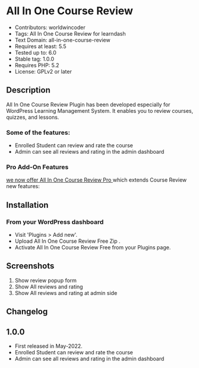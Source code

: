 # All In One Course Review 
* Contributors: worldwincoder
* Tags: All In One Course Review for learndash
* Text Domain: all-in-one-course-review
* Requires at least: 5.5
* Tested up to: 6.0
* Stable tag: 1.0.0
* Requires PHP: 5.2
* License: GPLv2 or later



## Description
All In One Course Review Plugin has been developed especially for WordPress Learning Management System. It enables you to review courses, quizzes, and lessons.


### Some of the features:

* Enrolled Student can review and rate the course
* Admin can see all reviews and rating in the admin dashboard

### Pro Add-On Features 
[we now offer All In One Course Review Pro ](https://worldwincoder.com/product/all-in-one-course-review/) which extends Course Review new features:



## Installation 

### From your WordPress dashboard

* Visit 'Plugins > Add new'.
* Upload  All In One Course Review Free Zip .
* Activate All In One Course Review Free from your Plugins page.

## Screenshots 
1. Show review popup form
2. Show All reviews and rating
3. Show All reviews and rating at admin side



## Changelog 

## 1.0.0
* First released in May-2022.
* Enrolled Student can review and rate the course
* Admin can see all reviews and rating in the admin dashboard
